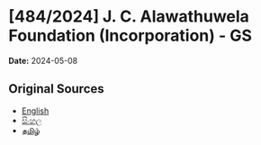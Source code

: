 # [484/2024] J. C. Alawathuwela Foundation (Incorporation) - GS

**Date:** 2024-05-08

## Original Sources

- [English](https://documents.gov.lk/view/bills/2024/5/484-2024_E.pdf)
- [සිංහල](https://documents.gov.lk/view/bills/2024/5/484-2024_S.pdf)
- [தமிழ்](https://documents.gov.lk/view/bills/2024/5/484-2024_T.pdf)
